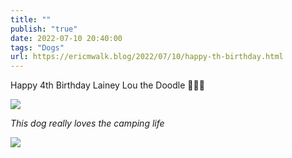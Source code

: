 ```yaml
---
title: ""
publish: "true"
date: 2022-07-10 20:40:00
tags: "Dogs"
url: https://ericmwalk.blog/2022/07/10/happy-th-birthday.html
---
```


Happy 4th Birthday Lainey Lou the Doodle 🐶🎂🎉

![](https://ericmwalk.blog/uploads/2022/0f7482618e.jpg)

*This dog really loves the camping life*

![](https://ericmwalk.blog/uploads/2022/f69e3c315b.jpg)